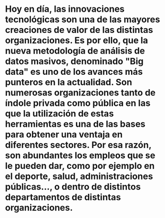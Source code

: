 # Hoy en día, las innovaciones tecnológicas son una de las mayores creaciones de valor de las distintas organizaciones. Es por ello, que la nueva metodología de análisis de datos masivos, denominado "Big data" es uno de los avances más punteros en la actualidad. Son numerosas organizaciones tanto de índole privada como pública en las que la utilización de estas herramientas es una de las bases para obtener una ventaja en diferentes sectores. Por esa razón, son abundantes los empleos que se le pueden dar, como por ejemplo en el deporte, salud, administraciones públicas..., o dentro de distintos departamentos de distintas organizaciones.
